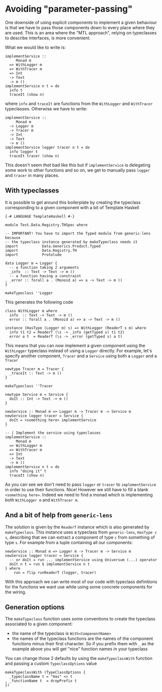 # Avoiding "parameter-passing"

One downside of using explicit components to implement a given behaviour is that we have to pass those components down to every place where they are used.
This is an area where the "MTL approach", relying on typeclasses to describe interfaces, is more convenient.

What we would like to write is:

```
implementService ::
     Monad m
  => WithLogger m
  => WithTracer m
  => Int
  -> Text
  -> m ()
implementService n t = do
  info t
  traceIt (show n)
```

where `info` and `traceIt` are functions from the `WithLogger` and `WithTracer` typeclasses. Otherwise we have to write:
```
implementService ::
     Monad m
  -> Logger m
  -> Tracer m
  -> Int
  -> Text
  -> m ()
implementService logger tracer n t = do
  info logger t
  traceIt tracer (show n)
```

This doesn't seem *that* bad like this but if `implementService` is delegating some work to other functions and so on, we get to manually pass `logger` and `tracer` in many places.

## With typeclasses

It is possible to get around this boilerplate by creating the typeclass corresponding to a given component with a bit of Template Haskell

```
{-# LANGUAGE TemplateHaskell #-}

module Test.Data.Registry.THSpec where

-- IMPORTANT! You have to import the Typed module from generic-lens because
-- the typeclass instance generated by makeTypeclass needs it
import           Data.Generics.Product.Typed
import           Data.Registry.TH
import           Protolude

data Logger m = Logger {
  -- a function taking 2 arguments
  _info  :: Text -> Text -> m ()
  -- a function having a constraint
, _error :: forall a . (Monoid a) => a -> Text -> m ()
}

makeTypeclass ''Logger
```
This generates the following code
```
class WithLogger m where
  info  :: Text -> Text -> m ()
  error :: forall a . (Monoid a) => a -> Text -> m ()

instance (HasType (Logger m) s) => WithLogger (ReaderT s m) where
  info t1 t2 = ReaderT (\s -> _info (getTyped s) t1 t2)
  error a t  = ReaderT (\s -> _error (getTyped s) a t)
```

This means that you can now implement a given component using the `WithLogger` typeclass instead of using a `Logger` directly. For example, let's specify another component, `Tracer` and a `Service` using both a `Logger` and a `Tracer`
```
newtype Tracer m = Tracer {
  _traceIt :: Text -> m ()
}

makeTypeclass ''Tracer

newtype Service m = Service {
  doIt :: Int -> Text -> m ()
}

newService :: Monad m => Logger m -> Tracer m -> Service m
newService logger tracer = Service {
  doIt = <something here> implementService
}

-- | Implement the service using typeclasses
implementService ::
     Monad m
  => WithLogger m
  => WithTracer m
  => Int
  -> Text
  -> m ()
implementService n t = do
  info "doing it" t
  traceIt (show n)
```

As you can see we don't need to pass `logger` or `tracer` to `implementService` in order to use their functions. Nice!
However we still have to fill a blank `<something here>`. Indeed we need to find a monad which is implementing both `WithLogger m` and `WithTracer m`.

## And a bit of help from `generic-lens`

The solution is given by the `ReaderT` instance which is also generated by `makeTypeclass`. This instance uses a typeclass from `generic-lens`, `HasType c s`, describing that we can extract a component of type `c` from something of type `s`. For example from a tuple containing all our components:
```
newService :: Monad m => Logger m -> Tracer m -> Service m
newService logger tracer = Service {
  -- or doIt = run ... implementService using Universum (...) operator
  doIt n t = run $ implementService n t
} where
    run = flip runReaderT (logger, tracer)
```

With this approach we can write most of our code with typeclass definitions for the functions we want use while using some concrete components for the wiring.

## Generation options

The `makeTypeclass` function uses some conventions to create the typeclass associated to a given component:

 - the name of the typeclass is `With<ComponentName>`
 - the names of the typeclass functions are the names of the component functions minus their first character. So if you prefix them with `_` as the example above you will get "nice" function names in your typeclass

You can change those 2 defaults by using the `makeTypeclassWith` function and passing a custom `TypeclassOptions` value
```
makeTypeclassWith (TypeClassOptions {
  _typeclassName t = "Has" <> t
, _functionName t  = dropPrefix t
})
```
